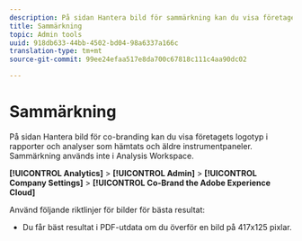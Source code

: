 ```yaml
---
description: På sidan Hantera bild för sammärkning kan du visa företagets logotyp i nedladdade rapporter.
title: Sammärkning
topic: Admin tools
uuid: 918db633-44bb-4502-bd04-98a6337a166c
translation-type: tm+mt
source-git-commit: 99ee24efaa517e8da700c67818c111c4aa90dc02

---
```



# Sammärkning

På sidan Hantera bild för co-branding kan du visa företagets logotyp i rapporter och analyser som hämtats och äldre instrumentpaneler. Sammärkning används inte i Analysis Workspace.

**[!UICONTROL Analytics]** > **[!UICONTROL Admin]** > **[!UICONTROL Company Settings]** > **[!UICONTROL Co-Brand the Adobe Experience Cloud]**

Använd följande riktlinjer för bilder för bästa resultat:

* Du får bäst resultat i PDF-utdata om du överför en bild på 417x125 pixlar.
